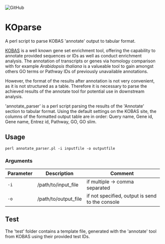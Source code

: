 ![GitHub](https://img.shields.io/github/license/mschemmel/KOparse)

# KOparse
A perl script to parse KOBAS 'annotate' output to tabular format.

[KOBAS](http://kobas.cbi.pku.edu.cn/kobas3) is a well known gene set enrichment tool,  offering the capability to annotate provided sequences or IDs as well as conduct enrichment analysis.
The annotation of transcripts or genes via homology comparison with for example _Arabidopsis thaliana_ is a valueable tool to gain amongst others GO terms or Pathway IDs of previously unavailable annotations.

However, the format of the results after annotation is not very convenient, as it is not structured as a table. Therefore it is necessary to parse the achieved results of the annotate tool for potential use in downstream analysis.

'annotate_parser' is a perl script parsing the results of the 'Annotate' section to tabular format.
Using the default settings on the KOBAS site, the columns of the formatted output table are in
order: Query name, Gene id, Gene name, Entrez id, Pathway, GO, GO slim.

## Usage
```
perl annotate_parser.pl -i inputfile -o outputfile
```

### Arguments
| Parameter | Description | Comment |
| --------- | ----------- | ------- |
| `-i` | /path/to/input_file | if multiple -> comma separated |
| `-o` | /path/to/output_file | if not specified, output is send to the console |

## Test
The 'test' folder contains a template file, generated with the 'annotate' tool from KOBAS using their provided test IDs. 
